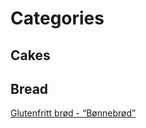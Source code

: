 # Categories

## Cakes


## Bread

[Glutenfritt brød - “Bønnebrød”](https://github.com/NorwegianVeterinaryInstitute/Delicious/blob/master/bread/B%C3%B8nnebr%C3%B8d.md)
